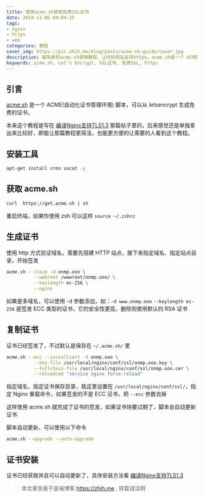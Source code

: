 ```yaml
---
title: 使用acme.sh获取免费SSL证书
date: 2018-11-06 04:04:25
tags:
- nginx
- https
- web
categories: 教程
cover_img: https://pic.zhih.me/blog/posts/acme-sh-guide/cover.jpg
description: 最简单的acme.sh使用教程，让你的网站支持https。acme.sh是一个 ACME(自动化证书管理环境) 脚本，可以从 letsencrypt 生成免费的证书 ...
keywords: acme.sh, Let’s Encrypt, SSL证书, 免费SSL, https
---
```


## 引言

[acme.sh](https://github.com/Neilpang/acme.sh) 是一个 ACME(自动化证书管理环境) 脚本，可以从 letsencrypt 生成免费的证书。

本来这个教程是写在 [编译Nginx支持TLS1.3](https://zhih.me/make-your-website-support-tls1-3/) 那篇帖子里的，后来感觉还是单独拿出来比较好，即能让那篇教程更简洁，也能更方便的让需要的人看到这个教程。

## 安装工具

```bash
apt-get install cron socat -y
```

## 获取 acme.sh

```bash
curl  https://get.acme.sh | sh 
```

重启终端，如果你使用 zsh 可以这样 `source ~/.zshrc`

## 生成证书

使用 http 方式验证域名，需要先搭建 HTTP 站点，接下来指定域名、指定站点目录，开始签发

```bash
acme.sh --issue -d onmp.ooo \
          --webroot /wwwroot/onmp.ooo/ \
          --keylength ec-256 \
          --nginx
```

如果是多域名，可以使用 -d 参数添加，如：`-d www.onmp.ooo` 
`--keylength ec-256` 是签发 ECC 类型的证书，它的安全性更高，删除则使用默认的 RSA 证书


## 复制证书

证书已经签发了，不过默认是保存在 `~/.acme.sh/` 里

```bash
acme.sh --ecc --installcert -d onmp.ooo \
          --key-file /usr/local/nginx/conf/ssl/onmp.ooo.key \
          --fullchain-file /usr/local/nginx/conf/ssl/onmp.ooo.cer \
          --reloadcmd "service nginx force-reload"
```

指定域名，指定证书保存目录，我这里设置在 `/usr/local/nginx/conf/ssl/`，指定 Nginx 重载命令，如果签发的不是 ECC 证书，把 `--ecc` 参数去掉

这样使用 acme.sh 就完成了证书的签发，如果证书快要过期了，脚本会自动更新证书

脚本自动更新，可以使用以下命令

```bash
acme.sh --upgrade --auto-upgrade 
```

## 证书安装

证书已经获取并且可以自动更新了，具体安装方法看 [编译Nginx支持TLS1.3](https://zhih.me/make-your-website-support-tls1-3/) 

>本文章发表于底噪博客 https://zhih.me , 转载请注明
